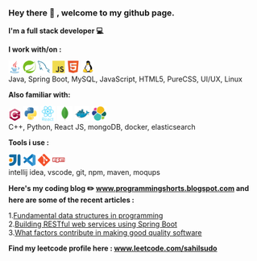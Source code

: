 ### Hey there :wave: , welcome to my github page.

<!--
**sahilsudo/sahilsudo** is a ✨ _special_ ✨ repository because its `README.md` (this file) appears on your GitHub profile.

Here are some ideas to get you started:

-->

**I'm a full stack developer :computer:**


**I work with/on :**

<img src="https://github.com/devicons/devicon/blob/master/icons/java/java-original.svg" width="25" height="25"> <img src="https://github.com/devicons/devicon/blob/master/icons/spring/spring-original.svg" width="25" height="25"> <img src="https://github.com/devicons/devicon/blob/master/icons/mysql/mysql-original.svg" width="25" height="25"> <img src="https://github.com/devicons/devicon/blob/master/icons/javascript/javascript-original.svg" width="25" height="25"> <img src="https://github.com/devicons/devicon/blob/master/icons/html5/html5-original.svg" width="25" height="25"> <img src="https://github.com/devicons/devicon/blob/master/icons/linux/linux-original.svg" width="25" height="25">
<br/>
Java, Spring Boot, MySQL, JavaScript, HTML5, PureCSS, UI/UX, Linux

**Also familiar with:**

<img src="https://github.com/devicons/devicon/blob/master/icons/cplusplus/cplusplus-original.svg" width="25" height="25"> <img src="https://github.com/devicons/devicon/blob/master/icons/python/python-original.svg" width="30" height="30"> <img src="https://github.com/devicons/devicon/blob/master/icons/react/react-original-wordmark.svg" width="30" height="30"> <img src="https://github.com/devicons/devicon/blob/master/icons/mongodb/mongodb-original.svg" width="30" height="30"> <img src="https://github.com/devicons/devicon/blob/master/icons/docker/docker-original.svg" width="30" height="30"> <img src="https://github.com/sahilsudo/sahilsudo/blob/main/img/elastic.png" width="30" height="30">
<br/>
C++, Python, React JS, mongoDB, docker, elasticsearch

**Tools i use :**

<img src="https://github.com/devicons/devicon/blob/master/icons/intellij/intellij-original.svg" width="25" height="25"> <img src="https://github.com/devicons/devicon/blob/master/icons/vscode/vscode-original.svg" width="25" height="25"> <img src="https://github.com/devicons/devicon/blob/master/icons/git/git-original.svg" width="25" height="25"> <img src="https://github.com/devicons/devicon/blob/master/icons/npm/npm-original-wordmark.svg" width="25" height="25">
<br/>
intellij idea, vscode, git, npm, maven, moqups

**Here's my coding blog :pencil2: www.programmingshorts.blogspot.com and here are some of the recent articles :**

1.[Fundamental data structures in programming](https://programmingshorts.blogspot.com/2022/02/how-to-approach-learning-data-structure.html)\
2.[Building RESTful web services using Spring Boot](https://programmingshorts.blogspot.com/2022/02/building-restful-web-services-using.html)\
3.[What factors contribute in making good quality software ](https://programmingshorts.blogspot.com/2022/02/small-things-to-consider-that-greatly.html)


**Find my leetcode profile here : www.leetcode.com/sahilsudo**    

